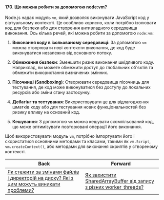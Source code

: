 #### 170. Що можна робити за допомогою node:vm?

Node.js надає модуль `vm`, який дозволяє виконувати JavaScript код у віртуальному контексті. Це особливо корисно, коли потрібно ізолювати код для безпеки або для створення антивладного середовища виконання. Ось кілька речей, які можна робити за допомогою `node:vm`:

1. **Виконання коду в ізольованому середовищі**: За допомогою `vm` можна створювати нові контексти виконання, де код буде виконуватися незалежно від основного потоку.

2. **Обмеження безпеки**: Зменшити ризик виконання шкідливого коду. Наприклад, ви можете обмежити доступ до глобальних об'єктів та обмежити використання визначених змінних.

3. **Пісочниці (Sandboxing)**: Створювати середовища пісочниць для тестування, де код може виконуватися без доступу до локальних ресурсів або зміни стану застосунку.

4. **Дебагінг та тестування**: Використовувати це для відлагодження шматків коду або для тестування нових функціональностей без ризику впливу на основний код.

5. **Кешування**: З допомогою `vm` можна кешувати скомпільований код, що може оптимізувати повторювані операції його виконання.

Щоб використовувати модуль `vm`, потрібно імпортувати його і скористатися основними методами та класами, такими як `vm.Script`, `vm.createContext()`, або методами для виконання скриптів у створеному контексті.

| Back | Forward |
|---|---|
| [Як стежити за змінами файлів і директорій на диску? Які з цим можуть виникати проблеми?](/ua/strong-middle/questions-for-a-systems-programmer/how-to-monitor-changes-of-files-and-directories-on-the-disk-what-problems-may-arise-with-this.md)  | [Як захистити SharedArrayBuffer від запису з різних worker_threads?](/ua/strong-middle/questions-for-a-systems-programmer/how-to-protect-sharedarraybuffer-from-writes-in-different-worker-threads.md) |